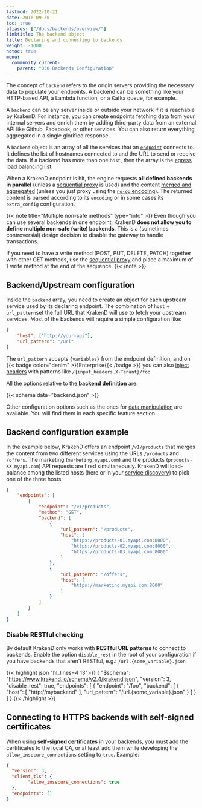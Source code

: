 ```yaml
---
lastmod: 2022-10-21
date: 2016-09-30
toc: true
aliases: ["/docs/backends/overview/"]
linktitle: The backend object
title: Declaring and connecting to backends
weight: -1000
notoc: true
menu:
  community_current:
    parent: "050 Backends Configuration"
---
```

The concept of `backend` refers to the origin servers providing the necessary data to populate your endpoints. A backend can be something like your HTTP-based API, a Lambda function, or a Kafka queue, for example.

A `backend` can be any server inside or outside your network if it is reachable by KrakenD. For instance, you can create endpoints fetching data from your internal servers and enrich them by adding third-party data from an external API like Github, Facebook, or other services. You can also return everything aggregated in a single glorified response.

A `backend` object is an array of all the services that an [`endpoint`](/docs/endpoints/) connects to. It defines the list of hostnames connected to and the URL to send or receive the data. If a backend has more than one `host`, then the array is the [egress load balancing list](/docs/throttling/load-balancing/#balancing-egress-traffic-to-upstream).

When a KrakenD endpoint is hit, the engine requests **all defined backends in parallel** (unless a [sequential proxy](/docs/endpoints/sequential-proxy/) is used) and the content [merged and aggregated](/docs/endpoints/response-manipulation/#aggregation-and-merging) (unless you just proxy using the [`no-op` encoding](/docs/endpoints/no-op/)). The returned content is parsed according to its `encoding` or in some cases its `extra_config` configuration.

{{< note title="Multiple non-safe methods" type="info" >}}
Even though you can use several backends in one endpoint, KrakenD **does not allow you to define multiple non-safe (write) backends**. This is a (sometimes controversial) design decision to disable the gateway to handle transactions.

If you need to have a write method (POST, PUT, DELETE, PATCH) together with other GET methods, use the [sequential proxy](/docs/endpoints/sequential-proxy/) and place a maximum of 1 write method at the end of the sequence.
{{< /note >}}


## Backend/Upstream configuration
Inside the `backend` array, you need to create an object for each upstream service used by its declaring endpoint. The combination of `host` + `url_pattern`set the full URL that KrakenD will use to fetch your upstream services. Most of the backends will require a simple configuration like:
```json
{
    "host": ["http://your-api"],
    "url_pattern": "/url"
}
```

The `url_pattern` accepts `{variables}` from the endpoint definition, and on {{< badge color="denim" >}}Enterprise{{< /badge >}} you can also [inject headers](/docs/enterprise/endpoints/dynamic-routing/) with patterns like `/{input_headers.X-Tenant}/foo`


All the options relative to the **backend definition** are:

{{< schema data="backend.json" >}}

Other configuration options such as the ones for [data manipulation](/docs/backends/data-manipulation/) are available. You will find them in each specific feature section.

## Backend configuration example
In the example below, KrakenD offers an endpoint `/v1/products` that merges the content from two different services using the URLs `/products` and `/offers`. The marketing (`marketing.myapi.com`) and the products (`products-XX.myapi.com`) API requests are fired simultaneously. KrakenD will load-balance among the listed hosts (here or in your [service discovery](/docs/backends/service-discovery/)) to pick one of the three hosts.

```json
{
    "endpoints": [
        {
            "endpoint": "/v1/products",
            "method": "GET",
            "backend": [
                {
                    "url_pattern": "/products",
                    "host": [
                        "https://products-01.myapi.com:8000",
                        "https://products-02.myapi.com:8000",
                        "https://products-03.myapi.com:8000"
                    ]
                },
                {
                    "url_pattern": "/offers",
                    "host": [
                        "https://marketing.myapi.com:8000"
                    ]
                }
            ]
        }
    ]
}
```




### Disable RESTful checking
By default KrakenD only works with **RESTful URL patterns** to connect to backends. Enable the option `disable_rest` in the root of your configuration if you have backends that aren't RESTful, e.g.: `/url.{some_variable}.json`

{{< highlight json "hl_lines=4 13">}}
{
  "$schema": "https://www.krakend.io/schema/v2.4/krakend.json",
  "version": 3,
  "disable_rest": true,
  "endpoints": [
    {
      "endpoint": "/foo",
      "backend": [
        {
          "host": [
            "http://mybackend"
          ],
          "url_pattern": "/url.{some_variable}.json"
        }
      ]
    }
  ]
}
{{< /highlight >}}

## Connecting to HTTPS backends with self-signed certificates
When using **self-signed certificates** in your backends, you must add the certificates to the local CA, or at least add them while developing the `allow_insecure_connections` setting to `true`. Example:

```json
{
  "version": 3,
  "client_tls": {
        "allow_insecure_connections": true
  },
  "endpoints": []
}
```